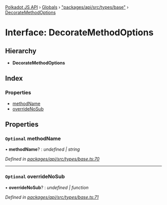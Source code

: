 [Polkadot JS API](../README.md) › [Globals](../globals.md) › ["packages/api/src/types/base"](../modules/_packages_api_src_types_base_.md) › [DecorateMethodOptions](_packages_api_src_types_base_.decoratemethodoptions.md)

# Interface: DecorateMethodOptions

## Hierarchy

* **DecorateMethodOptions**

## Index

### Properties

* [methodName](_packages_api_src_types_base_.decoratemethodoptions.md#optional-methodname)
* [overrideNoSub](_packages_api_src_types_base_.decoratemethodoptions.md#optional-overridenosub)

## Properties

### `Optional` methodName

• **methodName**? : *undefined | string*

*Defined in [packages/api/src/types/base.ts:70](https://github.com/polkadot-js/api/blob/519d9c8fa/packages/api/src/types/base.ts#L70)*

___

### `Optional` overrideNoSub

• **overrideNoSub**? : *undefined | function*

*Defined in [packages/api/src/types/base.ts:71](https://github.com/polkadot-js/api/blob/519d9c8fa/packages/api/src/types/base.ts#L71)*
